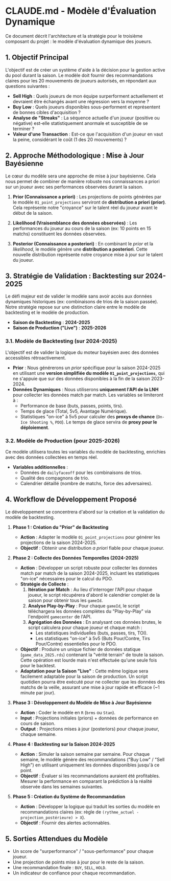 # CLAUDE.md - Modèle d'Évaluation Dynamique

Ce document décrit l'architecture et la stratégie pour le troisième composant du projet : le modèle d'évaluation dynamique des joueurs.

## 1. Objectif Principal

L'objectif est de créer un système d'aide à la décision pour la gestion active du pool durant la saison. Le modèle doit fournir des recommandations claires pour les 20 mouvements de joueurs autorisés, en répondant aux questions suivantes :

-   **Sell High** : Quels joueurs de mon équipe surperforment actuellement et devraient être échangés avant une régression vers la moyenne ?
-   **Buy Low** : Quels joueurs disponibles sous-performent et représentent de bonnes cibles d'acquisition ?
-   **Analyse de "Streaks"** : La séquence actuelle d'un joueur (positive ou négative) est-elle statistiquement anormale et susceptible de se terminer ?
-   **Valeur d'une Transaction** : Est-ce que l'acquisition d'un joueur en vaut la peine, considérant le coût (1 des 20 mouvements) ?

## 2. Approche Méthodologique : Mise à Jour Bayésienne

Le cœur du modèle sera une approche de mise à jour bayésienne. Cela nous permet de combiner de manière robuste nos connaissances a priori sur un joueur avec ses performances observées durant la saison.

1.  **Prior (Connaissance a priori)** : Les projections de points générées par le modèle `01_point_projections` serviront de **distribution a priori (prior)**. Cela représente notre "croyance" sur le talent réel du joueur avant le début de la saison.

2.  **Likelihood (Vraisemblance des données observées)** : Les performances du joueur au cours de la saison (ex: 10 points en 15 matchs) constituent les données observées.

3.  **Posterior (Connaissance a posteriori)** : En combinant le *prior* et la *likelihood*, le modèle génère une **distribution a posteriori**. Cette nouvelle distribution représente notre croyance mise à jour sur le talent du joueur.

## 3. Stratégie de Validation : Backtesting sur 2024-2025

Le défi majeur est de valider le modèle sans avoir accès aux données dynamiques historiques (ex: combinaisons de trios de la saison passée). Notre stratégie repose sur une distinction claire entre le modèle de backtesting et le modèle de production.

-   **Saison de Backtesting** : **2024-2025**
-   **Saison de Production ("Live")** : **2025-2026**

### 3.1. Modèle de Backtesting (sur 2024-2025)

L'objectif est de valider la logique du moteur bayésien avec des données accessibles rétroactivement.

-   **Prior** : Nous générerons un *prior* spécifique pour la saison 2024-2025 en utilisant une **version simplifiée du modèle `01_point_projections`**, qui ne s'appuie que sur des données disponibles à la fin de la saison 2023-2024.
-   **Données Dynamiques** : Nous utiliserons **uniquement l'API de la LNH** pour collecter les données match par match. Les variables se limiteront à :
    -   Performance de base (buts, passes, points, tirs).
    -   Temps de glace (Total, 5v5, Avantage Numérique).
    -   Statistiques "on-ice" à 5v5 pour calculer des **proxys de chance** (`On-Ice Shooting %`, `PDO`). Le temps de glace servira de **proxy pour le déploiement**.

### 3.2. Modèle de Production (pour 2025-2026)

Ce modèle utilisera toutes les variables du modèle de backtesting, enrichies avec des données collectées en temps réel.

-   **Variables additionnelles** :
    -   Données de `dailyfaceoff` pour les combinaisons de trios.
    -   Qualité des compagnons de trio.
    -   Calendrier détaillé (nombre de matchs, force des adversaires).

## 4. Workflow de Développement Proposé

Le développement se concentrera d'abord sur la création et la validation du modèle de backtesting.

1.  **Phase 1 : Création du "Prior" de Backtesting**
    -   **Action** : Adapter le modèle `01_point_projections` pour générer les projections de la saison 2024-2025.
    -   **Objectif** : Obtenir une distribution *a priori* fiable pour chaque joueur.

2.  **Phase 2 : Collecte des Données Temporelles (2024-2025)**
    -   **Action** : Développer un script robuste pour collecter les données match par match de la saison 2024-2025, incluant les statistiques "on-ice" nécessaires pour le calcul du PDO.
    -   **Stratégie de Collecte** :
        1.  **Itération par Match** : Au lieu d'interroger l'API pour chaque joueur, le script récupérera d'abord le calendrier complet de la saison pour obtenir tous les `gameId`.
        2.  **Analyse Play-by-Play** : Pour chaque `gameId`, le script téléchargera les données complètes du "Play-by-Play" via l'endpoint `gamecenter` de l'API.
        3.  **Agrégation des Données** : En analysant ces données brutes, le script calculera pour chaque joueur et chaque match :
            -   Les statistiques individuelles (buts, passes, tirs, TOI).
            -   Les statistiques "on-ice" à 5v5 (Buts Pour/Contre, Tirs Pour/Contre) essentielles pour le PDO.
    -   **Objectif** : Produire un unique fichier de données statique (`game_data_2025.rds`) contenant la "vérité terrain" de toute la saison. Cette opération est lourde mais n'est effectuée qu'une seule fois pour le backtest.
    -   **Adaptation pour la Saison "Live"** : Cette même logique sera facilement adaptable pour la saison de production. Un script quotidien pourra être exécuté pour ne collecter que les données des matchs de la veille, assurant une mise à jour rapide et efficace (~1 minute par jour).

3.  **Phase 3 : Développement du Modèle de Mise à Jour Bayésienne**
    -   **Action** : Coder le modèle en `R` (`brms` ou `Stan`).
    -   **Input** : Projections initiales (priors) + données de performance en cours de saison.
    -   **Output** : Projections mises à jour (posteriors) pour chaque joueur, chaque semaine.

4.  **Phase 4 : Backtesting sur la Saison 2024-2025**
    -   **Action** : Simuler la saison semaine par semaine. Pour chaque semaine, le modèle génère des recommandations ("Buy Low" / "Sell High") en utilisant uniquement les données disponibles jusqu'à ce point.
    -   **Objectif** : Évaluer si les recommandations auraient été profitables. Mesurer la performance en comparant la prédiction à la réalité observée dans les semaines suivantes.

5.  **Phase 5 : Création du Système de Recommandation**
    -   **Action** : Développer la logique qui traduit les sorties du modèle en recommandations claires (ex: règle de `(rythme_actuel - projection_postérieure) > X`).
    -   **Objectif** : Fournir des alertes actionnables.

## 5. Sorties Attendues du Modèle

-   Un score de "surperformance" / "sous-performance" pour chaque joueur.
-   Une projection de points mise à jour pour le reste de la saison.
-   Une recommandation finale : `BUY`, `SELL`, `HOLD`.
-   Un indicateur de confiance pour chaque recommandation.
